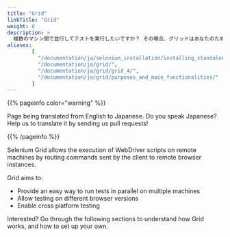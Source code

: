 ```yaml
---
title: "Grid"
linkTitle: "Grid"
weight: 6
description: >
  複数のマシン間で並行してテストを実行したいですか？ その場合、グリッドはあなたのためになります。
aliases: 
        [
          "/documentation/ja/selenium_installation/installing_standalone_server/",
          "/documentation/ja/grid/",
          "/documentation/ja/grid/grid_4/",
          "/documentation/ja/grid/purposes_and_main_functionalities/"
        ]
---
```


{{% pageinfo color="warning" %}}
<p class="lead">
   <i class="fas fa-language display-4"></i> 
   Page being translated from English to Japanese. 
   Do you speak Japanese? Help us to translate
   it by sending us pull requests!
</p>
{{% /pageinfo %}}

Selenium Grid allows the execution of WebDriver scripts on remote machines 
by routing commands sent by the client to remote browser instances. 

Grid aims to:

* Provide an easy way to run tests in parallel on multiple machines
* Allow testing on different browser versions
* Enable cross platform testing

Interested? Go through the following sections to understand
how Grid works, and how to set up your own.